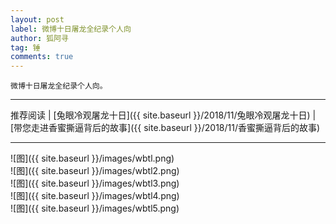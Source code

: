 ```yaml
---
layout: post
label: 微博十日屠龙全纪录个人向
author: 狐阿寻
tag: 锤
comments: true
---
```


    微博十日屠龙全纪录个人向。

---

推荐阅读 \| [兔眼冷观屠龙十日]({{ site.baseurl }}/2018/11/兔眼冷观屠龙十日) \| [带您走进香蜜撕逼背后的故事]({{ site.baseurl }}/2018/11/香蜜撕逼背后的故事) 

---


![图]({{ site.baseurl }}/images/wbtl.png)  
![图]({{ site.baseurl }}/images/wbtl2.png)  
![图]({{ site.baseurl }}/images/wbtl3.png)  
![图]({{ site.baseurl }}/images/wbtl4.png)  
![图]({{ site.baseurl }}/images/wbtl5.png)  
